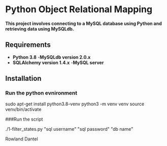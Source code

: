 # Python Object Relational Mapping

**This project involves connecting to a MySQL database using Python and retrieving data using MySQLdb.**

## Requirements
- **Python 3.8**
-**MySQLdb version 2.0.x**
- **SQLAlchemy version 1.4.x**
-**MySQL server**

## Installation

### Run the python evnironment 
sudo apt-get install python3.8-venv
python3 -m venv venv
source venv/bin/activate


###Run the script

./1-filter_states.py "sql username" "sql password" "db name"




Rowland Dantel




